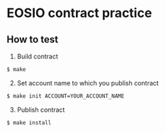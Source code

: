 # EOSIO contract practice

## How to test

1. Build contract
``` bash
$ make
```

2. Set account name to which you publish contract
``` bash
$ make init ACCOUNT=YOUR_ACCOUNT_NAME
```

3. Publish contract
``` bash
$ make install
```
